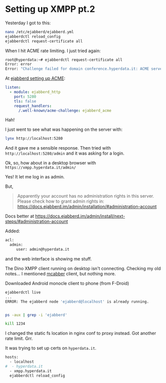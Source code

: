 # Setting up XMPP pt.2

Yesterday I got to this:

```bash
nano /etc/ejabberd/ejabberd.yml
ejabberdctl reload_config
ejabberdctl request-certificate all
```

When I hit ACME rate limiting. I just tried again:

```bash
root@hyperdata:~# ejabberdctl request-certificate all
Error: error
Error: "Challenge failed for domain conference.hyperdata.it: ACME server reported: 178.79.189.240: Invalid response from http://conference.hyperdata.it/.well-known/acme-challenge/XqMA-5eKaFy4hEmuP8jO7TUOzp_wmlvbR4DpuRpMqFY: 404 (error type: unauthorized)"
```

At [ejabberd setting up ACME](https://docs.ejabberd.im/admin/configuration/basic/#setting-up-acme):

```yaml
listen:
  - module: ejabberd_http
    port: 5280
    tls: false
    request_handlers:
      /.well-known/acme-challenge: ejabberd_acme
```

Hah!

I just went to see what was happening on the server with:

```bash
lynx http://localhost:5280
```

And it gave me a sensible response. Then tried with `http://localhost:5280/admin` and it was asking for a login.

Ok, so, how about in a desktop browser with `https://xmpp.hyperdata.it/admin/`

Yes! It let me log in as admin.

But,

> Apparently your account has no administration rights in this server. Please check how to grant admin rights in: https://docs.ejabberd.im/admin/installation/#administration-account

Docs better at https://docs.ejabberd.im/admin/install/next-steps/#administration-account

Added:

```bash
acl:
  admin:
     user: admin@hyperdata.it
```

and the web interface is showing me stuff.

The Dino XMPP client running on desktop isn't connecting. Checking my old notes... I mentioned [mcabber](https://mcabber.com/) client, but nothing more.

Downloaded Android monocle client to phone (from F-Droid)

```bash
ejabberdctl live
...
ERROR: The ejabberd node 'ejabberd@localhost' is already running.


ps -aux | grep -i 'ejabberd'

kill 1234
```

I changed the static fs location in nginx conf to proxy instead. Got another rate limit. Grr.

It was trying to set up certs on `hyperdata.it`.

```bash
hosts:
  - localhost
#  - hyperdata.it
  - xmpp.hyperdata.it
  ejabberdctl reload_config
```
